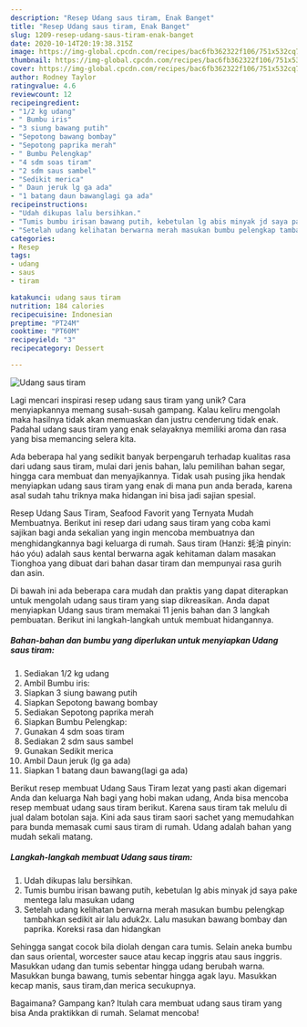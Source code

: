 ```yaml
---
description: "Resep Udang saus tiram, Enak Banget"
title: "Resep Udang saus tiram, Enak Banget"
slug: 1209-resep-udang-saus-tiram-enak-banget
date: 2020-10-14T20:19:38.315Z
image: https://img-global.cpcdn.com/recipes/bac6fb362322f106/751x532cq70/udang-saus-tiram-foto-resep-utama.jpg
thumbnail: https://img-global.cpcdn.com/recipes/bac6fb362322f106/751x532cq70/udang-saus-tiram-foto-resep-utama.jpg
cover: https://img-global.cpcdn.com/recipes/bac6fb362322f106/751x532cq70/udang-saus-tiram-foto-resep-utama.jpg
author: Rodney Taylor
ratingvalue: 4.6
reviewcount: 12
recipeingredient:
- "1/2 kg udang"
- " Bumbu iris"
- "3 siung bawang putih"
- "Sepotong bawang bombay"
- "Sepotong paprika merah"
- " Bumbu Pelengkap"
- "4 sdm soas tiram"
- "2 sdm saus sambel"
- "Sedikit merica"
- " Daun jeruk lg ga ada"
- "1 batang daun bawanglagi ga ada"
recipeinstructions:
- "Udah dikupas lalu bersihkan."
- "Tumis bumbu irisan bawang putih, kebetulan lg abis minyak jd saya pake mentega lalu masukan udang"
- "Setelah udang kelihatan berwarna merah masukan bumbu pelengkap tambahkan sedikit air lalu aduk2x. Lalu masukan bawang bombay dan paprika. Koreksi rasa dan hidangkan"
categories:
- Resep
tags:
- udang
- saus
- tiram

katakunci: udang saus tiram 
nutrition: 184 calories
recipecuisine: Indonesian
preptime: "PT24M"
cooktime: "PT60M"
recipeyield: "3"
recipecategory: Dessert

---
```



![Udang saus tiram](https://img-global.cpcdn.com/recipes/bac6fb362322f106/751x532cq70/udang-saus-tiram-foto-resep-utama.jpg)

Lagi mencari inspirasi resep udang saus tiram yang unik? Cara menyiapkannya memang susah-susah gampang. Kalau keliru mengolah maka hasilnya tidak akan memuaskan dan justru cenderung tidak enak. Padahal udang saus tiram yang enak selayaknya memiliki aroma dan rasa yang bisa memancing selera kita.

Ada beberapa hal yang sedikit banyak berpengaruh terhadap kualitas rasa dari udang saus tiram, mulai dari jenis bahan, lalu pemilihan bahan segar, hingga cara membuat dan menyajikannya. Tidak usah pusing jika hendak menyiapkan udang saus tiram yang enak di mana pun anda berada, karena asal sudah tahu triknya maka hidangan ini bisa jadi sajian spesial.

Resep Udang Saus Tiram, Seafood Favorit yang Ternyata Mudah Membuatnya. Berikut ini resep dari udang saus tiram yang coba kami sajikan bagi anda sekalian yang ingin mencoba membuatnya dan menghidangkannya bagi keluarga di rumah. Saus tiram (Hanzi: 蚝油 pinyin: háo yóu) adalah saus kental berwarna agak kehitaman dalam masakan Tionghoa yang dibuat dari bahan dasar tiram dan mempunyai rasa gurih dan asin.


Di bawah ini ada beberapa cara mudah dan praktis yang dapat diterapkan untuk mengolah udang saus tiram yang siap dikreasikan. Anda dapat menyiapkan Udang saus tiram memakai 11 jenis bahan dan 3 langkah pembuatan. Berikut ini langkah-langkah untuk membuat hidangannya.

<!--inarticleads1-->

##### Bahan-bahan dan bumbu yang diperlukan untuk menyiapkan Udang saus tiram:

1. Sediakan 1/2 kg udang
1. Ambil  Bumbu iris:
1. Siapkan 3 siung bawang putih
1. Siapkan Sepotong bawang bombay
1. Sediakan Sepotong paprika merah
1. Siapkan  Bumbu Pelengkap:
1. Gunakan 4 sdm soas tiram
1. Sediakan 2 sdm saus sambel
1. Gunakan Sedikit merica
1. Ambil  Daun jeruk (lg ga ada)
1. Siapkan 1 batang daun bawang(lagi ga ada)


Berikut resep membuat Udang Saus Tiram lezat yang pasti akan digemari Anda dan keluarga Nah bagi yang hobi makan udang, Anda bisa mencoba resep membuat udang saus tiram berikut. Karena saus tiram tak melulu di jual dalam botolan saja. Kini ada saus tiram saori sachet yang memudahkan para bunda memasak cumi saus tiram di rumah. Udang adalah bahan yang mudah sekali matang. 

<!--inarticleads2-->

##### Langkah-langkah membuat Udang saus tiram:

1. Udah dikupas lalu bersihkan.
1. Tumis bumbu irisan bawang putih, kebetulan lg abis minyak jd saya pake mentega lalu masukan udang
1. Setelah udang kelihatan berwarna merah masukan bumbu pelengkap tambahkan sedikit air lalu aduk2x. Lalu masukan bawang bombay dan paprika. Koreksi rasa dan hidangkan


Sehingga sangat cocok bila diolah dengan cara tumis. Selain aneka bumbu dan saus oriental, worcester sauce atau kecap inggris atau saus inggris. Masukkan udang dan tumis sebentar hingga udang berubah warna. Masukkan bunga bawang, tumis sebentar hingga agak layu. Masukkan kecap manis, saus tiram,dan merica secukupnya. 

Bagaimana? Gampang kan? Itulah cara membuat udang saus tiram yang bisa Anda praktikkan di rumah. Selamat mencoba!
